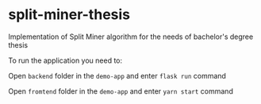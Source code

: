 # split-miner-thesis
Implementation of Split Miner algorithm for the needs of bachelor's degree thesis

To run the application you need to:

Open `backend` folder in the `demo-app` and enter `flask run` command

Open `fromtend` folder in the `demo-app` and enter `yarn start` command


